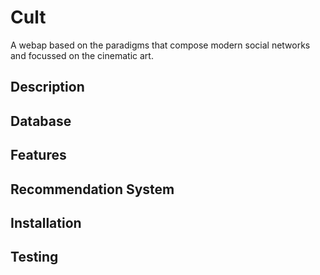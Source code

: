 # Cult
A webap based on the paradigms that compose modern social networks and focussed on the cinematic art.

## Description
## Database
## Features
## Recommendation System
## Installation
## Testing

